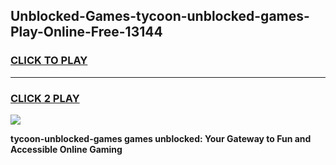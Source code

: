 
## Unblocked-Games-tycoon-unblocked-games-Play-Online-Free-13144
<h3>
<a href="https://premium76.site?title=tycoon-unblocked-games&ref=26A">CLICK TO PLAY</a></h3>
<hr>

<h3>
<a href="https://premium76.site?title=tycoon-unblocked-games&ref=26A">CLICK 2 PLAY</a>
  
</h3>

<a href="https://premium76.site?title=tycoon-unblocked-games&ref=26A"><img src="https://clearcache.store/games.png"></a>


**tycoon-unblocked-games games unblocked: Your Gateway to Fun and Accessible Online Gaming**
